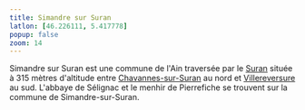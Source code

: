 ```yaml
---
title: Simandre sur Suran
latlon: [46.226111, 5.417778]
popup: false
zoom: 14
---
```


Simandre sur Suran est une commune de l'Ain traversée par le
[Suran](/tags/suran/) située à 315&nbsp;mètres d'altitude entre
[Chavannes-sur-Suran](/tags/chavannes-sur-suran/) au nord et
[Villereversure](/tags/villereversure/) au sud. L'abbaye de Sélignac et le
menhir de Pierrefiche se trouvent sur la commune de Simandre-sur-Suran.
